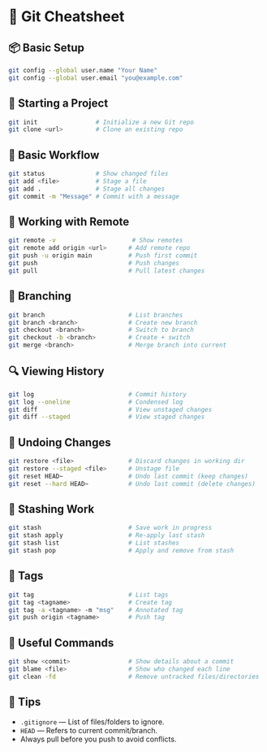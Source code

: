 # 🧠 Git Cheatsheet

## 📦 Basic Setup

```bash
git config --global user.name "Your Name"
git config --global user.email "you@example.com"
```

## 🚀 Starting a Project

```bash
git init                # Initialize a new Git repo
git clone <url>         # Clone an existing repo
```

## 📄 Basic Workflow

```bash
git status              # Show changed files
git add <file>          # Stage a file
git add .               # Stage all changes
git commit -m "Message" # Commit with a message
```

## 🔄 Working with Remote

```bash
git remote -v                     # Show remotes
git remote add origin <url>      # Add remote repo
git push -u origin main          # Push first commit
git push                         # Push changes
git pull                         # Pull latest changes
```

## 🌿 Branching

```bash
git branch                       # List branches
git branch <branch>              # Create new branch
git checkout <branch>            # Switch to branch
git checkout -b <branch>         # Create + switch
git merge <branch>               # Merge branch into current
```

## 🔍 Viewing History

```bash
git log                          # Commit history
git log --oneline                # Condensed log
git diff                         # View unstaged changes
git diff --staged                # View staged changes
```

## 🧹 Undoing Changes

```bash
git restore <file>               # Discard changes in working dir
git restore --staged <file>      # Unstage file
git reset HEAD~                  # Undo last commit (keep changes)
git reset --hard HEAD~           # Undo last commit (delete changes)
```

## 🐛 Stashing Work

```bash
git stash                        # Save work in progress
git stash apply                  # Re-apply last stash
git stash list                   # List stashes
git stash pop                    # Apply and remove from stash
```

## 🔐 Tags

```bash
git tag                          # List tags
git tag <tagname>                # Create tag
git tag -a <tagname> -m "msg"    # Annotated tag
git push origin <tagname>        # Push tag
```

## 🧪 Useful Commands

```bash
git show <commit>                # Show details about a commit
git blame <file>                 # Show who changed each line
git clean -fd                    # Remove untracked files/directories
```

## 🧠 Tips

- `.gitignore` — List of files/folders to ignore.
- `HEAD` — Refers to current commit/branch.
- Always pull before you push to avoid conflicts.
